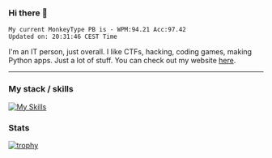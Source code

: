 ### Hi there 👋
<!-- PB START -->
```
My current MonkeyType PB is - WPM:94.21 Acc:97.42
Updated on: 20:31:46 CEST Time
```
<!-- PB END -->
I'm an IT person, just overall. I like CTFs, hacking, coding games, making Python apps. Just a lot of stuff.
You can check out my website [here](https://skill3472.github.io/).

---
### My stack / skills
[![My Skills](https://skillicons.dev/icons?i=bash,cs,cpp,discord,dotnet,flask,git,github,html,linux,md,obsidian,py,raspberrypi,unity,vscode,windows,wordpress)](https://skillicons.dev)

### Stats

[![trophy](https://github-profile-trophy.vercel.app/?username=skill3472&theme=monokai)](https://github.com/ryo-ma/github-profile-trophy)
